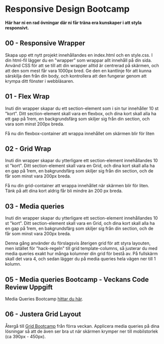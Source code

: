 # Responsive Design Bootcamp

**Här har ni en rad övningar där ni får träna era kunskaper i att styla responsivt.**

## 00 - Responsive Wrapper

Skapa upp ett nytt projekt innehållandes en index.html och en style.css. I din html-fil lägger du en "wrapper" som wrappar allt innehåll på din sida. Använd CSS för att se till att din wrapper alltid är centrerad på skärmen, och att den som mest får vara 1000px bred. Ge den en kantlinje för att kunna särskilja den från din body, och kontrollera att den fungerar genom att krympa ditt fönster i webbläsaren.

## 01 - Flex Wrap

Inuti din wrapper skapar du ett section-element som i sin tur innehåller 10 st "kort". Ditt section-element skall vara en flexbox, och dina kort skall alla ha ett gap på 1rem, en backgrundsfärg som skiljer sig från din section, och vara som minst 200px breda.

Få nu din flexbox-container att wrappa innehållet om skärmen blir för liten

## 02 - Grid Wrap

Inuti din wrapper skapar du ytterligare ett section-element innehållandes 10 st "kort". Ditt section-element skall vara en Grid, och dina kort skall alla ha en gap på 1rem, en bakgrundsfärg som skiljer sig från din section, och de får som minst vara 200px breda.

Få nu din grid-container att wrappa innehållet när skärmen blir för liten. Tänk på att dina kort aldrig får bli mindre än 200 px breda.

## 03 - Media queries

Inuti din wrapper skapar du ytterligare ett section-element innehållandes 10 st "kort". Ditt section-element skall vara en Grid, och dina kort skall alla ha en gap på 1rem, en bakgrundsfärg som skiljer sig från din section, och de får som minst vara 200px breda.

Denna gång använder du förslagsvis återigen grid för att styra layouten, men istället för "hack-regeln" till grid template-columns, så justerar du med media queries exakt hur många kolumner din grid för bestå av. På fullskärm skall det vara 4, och sedan lägger du på media queries hela vägen ner till 1 kolumn.

## 05 - Media queries Bootcamp - Veckans Code Review Uppgift

Media Queries Bootcamp [hittar du här]().

## 06 - Justera Grid Layout

Återgå till [Grid Bootcamp](https://github.com/fu-html-css-fe24/exercise-css-grid-bootcamp) från förra veckan. Applicera media queries på dina lösningar så att de även ser bra ut när skärmen krymper ner till mobilstorlek (ca 390px - 450px).
